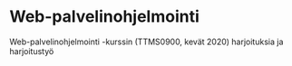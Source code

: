# Web-palvelinohjelmointi
 Web-palvelinohjelmointi -kurssin (TTMS0900, kevät 2020) harjoituksia ja harjoitustyö

